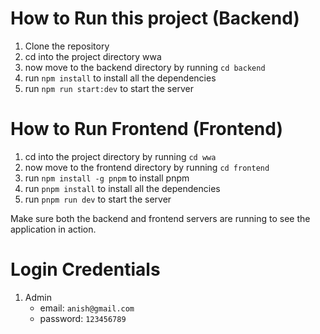 # How to Run this project (Backend)

1. Clone the repository
2. cd into the project directory wwa
3. now move to the backend directory by running `cd backend`
4. run `npm install` to install all the dependencies
5. run `npm run start:dev` to start the server

# How to Run Frontend (Frontend)

1. cd into the project directory by running `cd wwa`
2. now move to the frontend directory by running `cd frontend`
3. run `npm install -g pnpm` to install pnpm
4. run `pnpm install` to install all the dependencies
5. run `pnpm run dev` to start the server

Make sure both the backend and frontend servers are running to see the application in action.

# Login Credentials

1. Admin
   - email: `anish@gmail.com`
   - password: `123456789`
